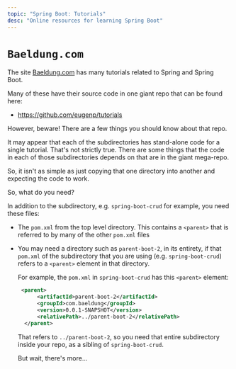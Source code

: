 ```yaml
---
topic: "Spring Boot: Tutorials"
desc: "Online resources for learning Spring Boot"
---
```


# `Baeldung.com`

The site [Baeldung.com](https://baeldung.com) has many tutorials related to Spring and Spring Boot.

Many of these have their source code in one giant repo that can be found here:

* <https://github.com/eugenp/tutorials>

However, beware!   There are a few things you should know about that repo.

It may appear that each of the subdirectories has stand-alone code for a single tutorial.  That's not strictly true.
There are some things that the code in each of those subdirectories depends on that are in the giant mega-repo.
   
So, it isn't as simple as just copying that one directory into another and expecting the code to work.
   
So, what do you need?

In addition to the subdirectory, e.g. `spring-boot-crud` for example, you need these files:

* The `pom.xml` from the top level directory.  This contains a `<parent>` that is referred to by many of the other `pom.xml`
  files
  
* You may need a directory such as `parent-boot-2`, in its entirety, if that `pom.xml` of the subdirectory that you are using (e.g. `spring-boot-crud`)
  refers to a `<parent>` element in that directory.  
   
  For example, the `pom.xml` in `spring-boot-crud` has this `<parent>` element:
  
  ```xml
   <parent>
        <artifactId>parent-boot-2</artifactId>
        <groupId>com.baeldung</groupId>
        <version>0.0.1-SNAPSHOT</version>
        <relativePath>../parent-boot-2</relativePath>
    </parent>
  ```
  
  That refers to `../parent-boot-2`, so you need that entire subdirectory inside your repo, as a sibling of `spring-boot-crud`.
  
  But wait, there's more...
